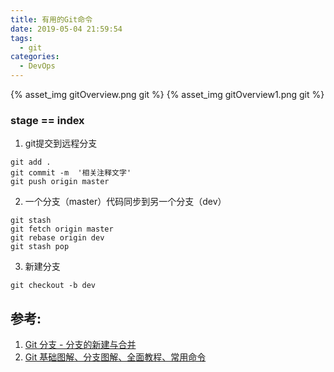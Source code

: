 ```yaml
---
title: 有用的Git命令
date: 2019-05-04 21:59:54
tags:
  - git
categories: 
  - DevOps 
---
```


{% asset_img  gitOverview.png   git  %}
{% asset_img  gitOverview1.png   git  %}

### stage == index 

<!-- more -->

1. git提交到远程分支
```
git add .
git commit -m  '相关注释文字'
git push origin master
```

2. 一个分支（master）代码同步到另一个分支（dev）
```
git stash 
git fetch origin master 
git rebase origin dev 
git stash pop
```

3. 新建分支
```
git checkout -b dev
```

## 参考:

1. [Git 分支 - 分支的新建与合并](https://git-scm.com/book/zh/v2/Git-%E5%88%86%E6%94%AF-%E5%88%86%E6%94%AF%E7%9A%84%E6%96%B0%E5%BB%BA%E4%B8%8E%E5%90%88%E5%B9%B6)
2. [Git 基础图解、分支图解、全面教程、常用命令](https://www.cnblogs.com/cheneasternsun/p/5952830.html)

